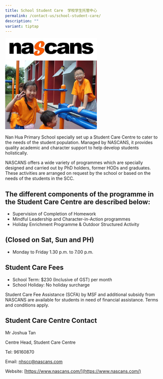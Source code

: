 ```yaml
---
title: School Student Care  学校学生托管中心
permalink: /contact-us/school-student-care/
description: ""
variant: tiptap
---
```

<img style="width: 295px; height: 69px;" class="ive_eobj_center" alt="nascans logo.jpg" src="/images/nascans logo.jpg"><br><img style="width: 295px; height: 221px;" class="ive_eobj_center" alt="Photo 5.jpg" src="/images/Photo 5.jpg"><br>

Nan Hua Primary School specially set up a Student Care Centre to cater to the needs of the student population. Managed by NASCANS, it provides quality academic and character support to help develop students holistically.

  

NASCANS offers a wide variety of programmes which are specially designed and carried out by PhD holders, former HODs and graduates. These activities are arranged on request by the school or based on the needs of the students in the SCC.

The different components of the programme in the Student Care Centre are described below:
-----------------------------------------------------------------------------------------

*   Supervision of Completion of Homework
*   Mindful Leadership and Character-in-Action programmes
*   Holiday Enrichment Programme &amp; Outdoor Structured Activity


(Closed on Sat, Sun and PH)
---------------------------

*   Monday to Friday 1.30 p.m. to 7.00 p.m.&nbsp;

Student Care Fees
-----------------

*   School Term: $230 (Inclusive of GST) per month
*   School Holiday: No holiday surcharge

  

Student Care Fee Assistance (SCFA) by MSF and additional subsidy from NASCANS are available for students in need of financial assistance. Terms and conditions apply.

Student Care Centre Contact
---------------------------

Mr Joshua Tan  

Centre Head, Student Care Centre

Tel: 96160870

Email:&nbsp;[nhscc@nascans.com](mailto:nhscc@nascans.com)

Website:&nbsp;[https://www.nascans.com/](https://www.nascans.com/)